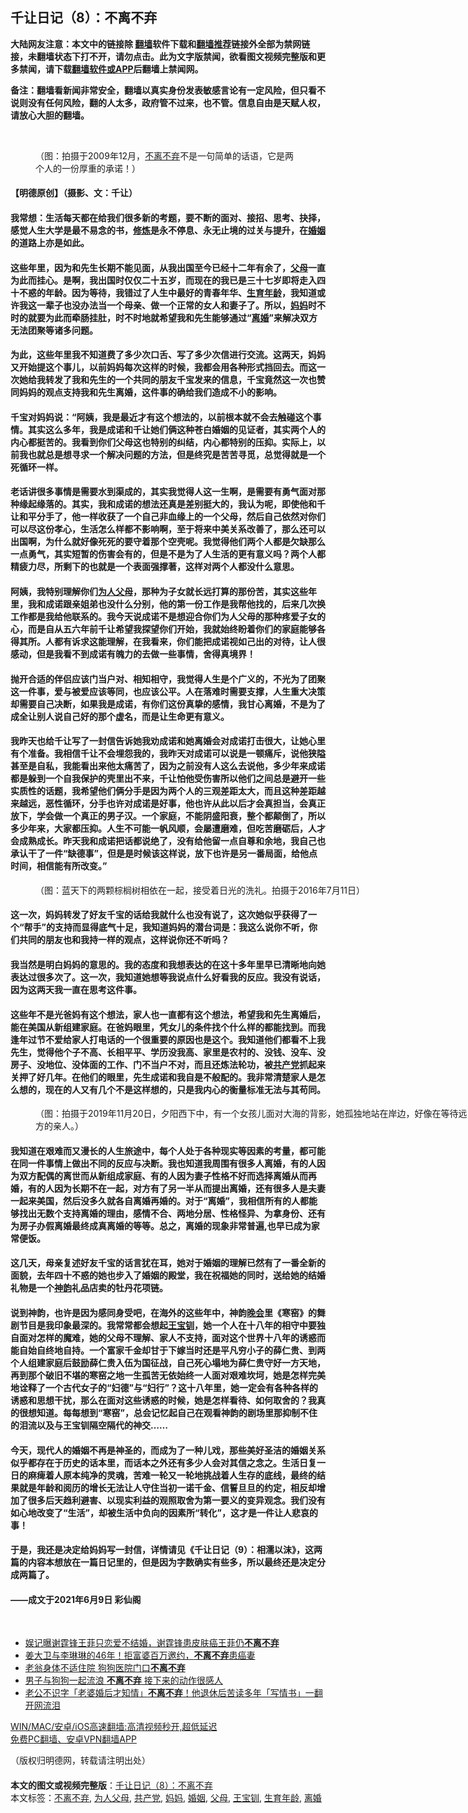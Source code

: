  <h2>千让日记（8）：不离不弃</h2> <p class="notice"><b>大陆网友注意：本文中的链接除 <a href="https://github.com/bannedbook/fanqiang" >翻墙</a>软件下载和<a href="https://github.com/killgcd/justmysocks/blob/master/README.md">翻墙推荐</a>链接外全部为禁网链接，未翻墙状态下打不开，请勿点击。此为文字版禁闻，欲看图文视频完整版和更多禁闻，请下载<a href="https://github.com/bannedbook/fanqiang">翻墙软件或APP</a>后翻墙上禁闻网。</p><p>备注：翻墙看新闻非常安全，翻墙以真实身份发表敏感言论有一定风险，但只看不说则没有任何风险，翻的人太多，政府管不过来，也不管。信息自由是天赋人权，请放心大胆的翻墙。</b></p>  <div class="entry"> <br /> <figure><a href="https://i1.wp.com/upload-images-bucket-v64rleca837do.s3.eu-west-1.amazonaws.com/wp-content/uploads/2021/06/10013653/%E7%B4%A2%E5%BC%95.jpg?fit=800%2C480&#038;ssl=1" data-caption="（图：拍摄于2009年12月，不离不弃不是一句简单的话语，它是两个人的一份厚重的承诺！）"></a><figcaption class="wp-caption-text">（图：拍摄于2009年12月，<a href="https://www.bannedbook.org/bnews/tag/%E4%B8%8D%E7%A6%BB%E4%B8%8D%E5%BC%83/" class="st_tag internal_tag" rel="tag" title="标签 不离不弃 下的日志">不离不弃</a>不是一句简单的话语，它是两个人的一份厚重的承诺！）</figcaption></figure> <h4><strong>【明德原创】（摄影、文：千让）</strong></h4> <h4>我常想：生活每天都在给我们很多新的考题，要不断的面对、接招、思考、抉择，感觉人生大学是最不易念的书，<span class='wp_keywordlink'><a href="https://www.qi-gong.me/" title="气功修炼网" target="_blank">修炼</a></span>是永不停息、永无止境的过关与提升，在<a href="https://www.bannedbook.org/bnews/tag/%e5%a9%9a%e5%a7%bb/" class="st_tag internal_tag" rel="tag" title="标签 婚姻 下的日志">婚姻</a>的道路上亦是如此。</h4> <h4>这些年里，因为和先生长期不能见面，从我出国至今已经十二年有余了，<a href="https://www.bannedbook.org/bnews/tag/%e7%88%b6%e6%af%8d/" class="st_tag internal_tag" rel="tag" title="标签 父母 下的日志">父母</a>一直为此而挂心。是啊，我出国时仅仅二十五岁，而现在的我已是三十七岁即将走入四十不惑的年龄。因为等待，我错过了人生中最好的青春年华、<a href="https://www.bannedbook.org/bnews/tag/%E7%94%9F%E8%82%B2%E5%B9%B4%E9%BE%84/" class="st_tag internal_tag" rel="tag" title="标签 生育年龄 下的日志">生育年龄</a>，我知道或许我这一辈子也没办法当一个母亲、做一个正常的女人和妻子了。所以，<a href="https://www.bannedbook.org/bnews/tag/%e5%a6%88%e5%a6%88/" class="st_tag internal_tag" rel="tag" title="标签 妈妈 下的日志">妈妈</a>时不时的就要为此而牵肠挂肚，时不时地就希望我和先生能够通过“<a href="https://www.bannedbook.org/bnews/tag/%e7%a6%bb%e5%a9%9a/" class="st_tag internal_tag" rel="tag" title="标签 离婚 下的日志">离婚</a>”来解决双方无法团聚等诸多问题。</h4> <h4>为此，这些年里我不知道费了多少次口舌、写了多少次信进行交流。这两天，妈妈又开始提这个事儿，以前妈妈每次这样的时候，我都会用各种形式挡回去。而这一次她给我转发了我和先生的一个共同的朋友千宝发来的信息，千宝竟然这一次也赞同妈妈的观点支持我和先生离婚，这件事的确给我们造成不小的影响。</h4> <h4>千宝对妈妈说：“阿姨，我是最近才有这个想法的，以前根本就不会去触碰这个事情。其实这么多年，我是成诺和千让她们俩这种苍白婚姻的见证者，其实两个人的内心都挺苦的。我看到你们父母这也特别的纠结，内心都特别的压抑。实际上，以前我也就总是想寻求一个解决问题的方法，但是终究是苦苦寻觅，总觉得就是一个死循环一样。</h4> <h4>老话讲很多事情是需要水到渠成的，其实我觉得人这一生啊，是需要有勇气面对那种缘起缘落的。其实，我和成诺的想法还真是差别挺大的，我认为呢，即使他和千让和平分手了，他一样收获了一个自己非血缘上的一个父母，然后自己依然对你们可以尽这份孝心，生活怎么样都不影响啊，至于将来中美关系改善了，那么还可以出国啊，为什么就好像死死的要守着那个空壳呢。我觉得他们两个人都是欠缺那么一点勇气，其实短暂的伤害会有的，但是不是为了人生活的更有意义吗？两个人都精疲力尽，所剩下的也就是一个表面强撑著，这样对两个人都没什么意思。</h4> <h4>阿姨，我特别理解你们<a href="https://www.bannedbook.org/bnews/tag/%E4%B8%BA%E4%BA%BA%E7%88%B6%E6%AF%8D/" class="st_tag internal_tag" rel="tag" title="标签 为人父母 下的日志">为人父母</a>，那种为子女就长远打算的那份苦，其实这些年里，我和成诺跟亲姐弟也没什么分别，他的第一份工作是我帮他找的，后来几次换工作都是我给他联系的。我今天说成诺不是想迎合你们为人父母的那种疼爱子女的心，而是自从五六年前千让希望我探望你们开始，我就始终盼着你们的家庭能够各得其所。人都有诉求这能理解，在我看来，你们能把成诺视如己出的对待，让人很感动，但是我看不到成诺有魄力的去做一些事情，舍得真境界！</h4> <h4>抛开合适的伴侣应该门当户对、相知相守，我觉得人生是个广义的，不光为了团聚这一件事，爱与被爱应该等同，也应该公平。人在落难时需要支撑，人生重大决策却需要自己决断，如果我是成诺，有你们这份真挚的感情，我甘心离婚，不是为了成全让别人说自己好的那个虚名，而是让生命更有意义。</h4> <h4>我昨天也给千让写了一封信告诉她我劝成诺和她离婚会对成诺打击很大，让她心里有个准备。我相信千让不会埋怨我的，我昨天对成诺可以说是一顿痛斥，说他狭隘甚至是自私，我能看出来他太痛苦了，因为之前没有人这么去说他，多少年来成诺都是躲到一个自我保护的壳里出不来，千让怕他受伤害所以他们之间总是避开一些实质性的话题，我希望他们俩分手是因为两个人的三观差距太大，而且这种差距越来越远，恶性循环，分手也许对成诺是好事，他也许从此以后才会真担当，会真正放下，学会做一个真正的男子汉。一个家庭，不能阴盛阳衰，整个都颠倒了，所以多少年来，大家都压抑。人生不可能一帆风顺，会屡遭磨难，但吃苦磨砺后，人才会成熟成长。昨天我和成诺把话都说绝了，没有给他留一点自尊和余地，我自己也承认干了一件“缺德事”，但是是时候该这样说，放下也许是另一番局面，给他点时间，相信能有所改变。”</h4> <figure id="attachment_41563" aria-describedby="caption-attachment-41563" style="width: 808px" class="wp-caption alignnone"><figcaption id="caption-attachment-41563" class="wp-caption-text">（图：蓝天下的两颗棕榈树相依在一起，接受着日光的洗礼。拍摄于2016年7月11日）</figcaption></figure> <h4>这一次，妈妈转发了好友千宝的话给我就什么也没有说了，这次她似乎获得了一个“帮手”的支持而显得底气十足，我知道妈妈的潜台词是：我这么说你不听，你们共同的朋友也和我持一样的观点，这样说你还不听吗？</h4> <h4>我当然是明白妈妈的意思的。我的态度和我想表达的在这十多年里早已清晰地向她表达过很多次了。这一次，我知道她想等我说点什么好看我的反应。我没有说话，因为这两天我一直在思考这件事。</h4> <h4>这些年不是光爸妈有这个想法，家人也一直都有这个想法，希望我和先生离婚后，能在美国从新组建家庭。在爸妈眼里，凭女儿的条件找个什么样的都能找到。而我逢年过节不爱给家人打电话的一个很重要的原因也是这个。我知道他们都看不上我先生，觉得他个子不高、长相平平、学历没我高、家里是农村的、没钱、没车、没房子、没地位、没体面的工作、门不当户不对，而且还炼法轮功，被<a href="https://www.bannedbook.org/bnews/tag/%e5%85%b1%e4%ba%a7%e5%85%9a/" class="st_tag internal_tag" rel="tag" title="标签 共产党 下的日志">共产党</a>抓起来关押了好几年。在他们的眼里，先生成诺和我自是不般配的。我非常清楚家人是怎么想的，现在的人又有几个不是这样想的，只是我内心的衡量标准无法与其苟同。</h4> <figure id="attachment_41564" aria-describedby="caption-attachment-41564" style="width: 693px" class="wp-caption alignnone"><figcaption id="caption-attachment-41564" class="wp-caption-text">（图：拍摄于2019年11月20日，夕阳西下中，有一个女孩儿面对大海的背影，她孤独地站在岸边，好像在等待远方的亲人。）</figcaption></figure> <h4>我知道在艰难而又漫长的人生旅途中，每个人处于各种现实等因素的考量，都可能在同一件事情上做出不同的反应与决断。我也知道我周围有很多人离婚，有的人因为双方配偶的离世而从新组成家庭、有的人因为妻子性格不好而选择离婚从而再婚，有的人因为长期不在一起，对方有了另一半从而提出离婚，还有很多人是夫妻一起来美国，然后没多久就各自离婚再婚的。对于“离婚”，我相信所有的人都能够找出无数个支持离婚的理由，感情不合、两地分居、性格怪异、为拿身份、还有为房子办假离婚最终成真离婚的等等。总之，离婚的现象非常普遍,也早已成为家常便饭。</h4> <h4>这几天，母亲复述好友千宝的话言犹在耳，她对于婚姻的理解已然有了一番全新的面貌，去年四十不惑的她也步入了婚姻的殿堂，我在祝福她的同时，送给她的结婚礼物是一个<span class='wp_keywordlink_affiliate'><a href="https://zh-cn.shenyunperformingarts.org/" title="神韵" target="_blank">神韵</a></span>礼品店卖的牡丹花项链。</h4> <h4>说到神韵，也许是因为感同身受吧，在海外的这些年中，神韵<span class='wp_keywordlink_affiliate'><a href="https://zh-cn.shenyunperformingarts.org/" title="晚会" target="_blank">晚会</a></span>里《寒窑》的舞剧节目是我印象最深的。我常常都会想起<a href="https://www.bannedbook.org/bnews/tag/%e7%8e%8b%e5%ae%9d%e9%92%8f/" class="st_tag internal_tag" rel="tag" title="标签 王宝钏 下的日志">王宝钏</a>，她一个人在十八年的相守中要独自面对怎样的魔难，她的父母不理解、家人不支持，面对这个世界十八年的诱惑而能自始自终地自持。一个富家千金却甘于下嫁当时还是平凡穷小子的薛仁贵、到两个人组建家庭后鼓励薛仁贵入伍为国征战，自己死心塌地为薛仁贵守好一方天地，再到那个破旧不堪的寒窑之地一生孤苦无依始终一人面对艰难坎坷，她是怎样完美地诠释了一个古代女子的“妇德”与“妇行”？这十八年里，她一定会有各种各样的诱惑和思想干扰，那么在面对这些诱惑的时候，她是怎样看待、如何取舍的？我真的很想知道。每每想到“寒窑”，总会记忆起自己在观看神韵的剧场里那抑制不住的泪流以及与王宝钏隔空隔代的神交……</h4> <h4>今天，现代人的婚姻不再是神圣的，而成为了一种儿戏，那些美好圣洁的婚姻关系似乎都存在于历史的话本里，而话本之外还有多少人会对其信之念之。生活日复一日的麻痺着人原本纯净的灵魂，苦难一轮又一轮地挑战着人生存的底线，最终的结果就是年龄和阅历的增长无法让人守住当初一诺千金、信誓旦旦的约定，相反却增加了很多后天趋利避害、以现实利益的观照取舍为第一要义的变异观念。我们没有如心地改变了“生活”，却被生活中负向的因素所“转化”，这才是一件让人悲哀的事！</h4> <h4>于是，我还是决定给妈妈写一封信，详情请见《千让日记（9）：相濡以沫》，这两篇的内容本想放在一篇日记里的，但是因为字数确实有些多，所以最终还是决定分成两篇了。</h4> <h4>——成文于2021年6月9日 彩仙阁</h4> <p>&nbsp;</p> <ul class='op-related-articles' title='相关阅读'> <li><a href='https://www.bannedbook.org/bnews/yule/20210415/1526401.html' target='_blank'>娱记曝谢霆锋王菲只恋爱不结婚，谢霆锋患皮肤癌王菲仍<b>不离不弃</b></a></li> <li><a href='https://www.bannedbook.org/bnews/yule/20210217/1488482.html' target='_blank'>姜大卫与李琳琳的46年！拒富婆百万邀约，<b>不离不弃</b>患癌妻</a></li> <li><a href='https://www.bannedbook.org/bnews/funmedia/20210124/1473995.html' target='_blank'>老翁身体不适住院 狗狗医院门口<b>不离不弃</b></a></li> <li><a href='https://www.bannedbook.org/bnews/funmedia/20201225/1454630.html' target='_blank'>男子与狗狗一起流浪 <b>不离不弃</b> 接下来的动作很感人</a></li> <li><a href='https://www.bannedbook.org/bnews/funmedia/20201207/1443498.html' target='_blank'>老公不识字「老婆婚后才知情」<b>不离不弃</b>！他退休后苦读多年「写情书」一翻开网流泪</a></li> </ul> <p class="texttj"> <a href="https://github.com/bannedbook/fanqiang/wiki/V2ray%E6%9C%BA%E5%9C%BA" target="_blank">WIN/MAC/安卓/iOS高速翻墙:高清视频秒开,超低延迟</a><br/> <a href="https://github.com/bannedbook/fanqiang/wiki/%E7%A6%81%E9%97%BB%E7%BD%91%E5%AE%89%E5%8D%93%E7%BF%BB%E5%A2%99%E6%96%B0%E9%97%BBAPP" target="_blank">免费PC翻墙、安卓VPN翻墙APP</a></p> <p>（版权归明德网，转载请注明出处）</p> <h4></h4> </p> <a name='sharetosocial'></a>       <div><b>本文的图文或视频完整版</b>：<a href='https://www.bannedbook.org/bnews/comments/20210610/1563879.html'>千让日记（8）：不离不弃</a></div>  </div><!--END ENTRY--> <div class="postfooter"> <div>本文标签：<a href="https://www.bannedbook.org/bnews/tag/%E4%B8%8D%E7%A6%BB%E4%B8%8D%E5%BC%83/" rel="tag">不离不弃</a>, <a href="https://www.bannedbook.org/bnews/tag/%E4%B8%BA%E4%BA%BA%E7%88%B6%E6%AF%8D/" rel="tag">为人父母</a>, <a href="https://www.bannedbook.org/bnews/tag/%e5%85%b1%e4%ba%a7%e5%85%9a/" rel="tag">共产党</a>, <a href="https://www.bannedbook.org/bnews/tag/%e5%a6%88%e5%a6%88/" rel="tag">妈妈</a>, <a href="https://www.bannedbook.org/bnews/tag/%e5%a9%9a%e5%a7%bb/" rel="tag">婚姻</a>, <a href="https://www.bannedbook.org/bnews/tag/%e7%88%b6%e6%af%8d/" rel="tag">父母</a>, <a href="https://www.bannedbook.org/bnews/tag/%e7%8e%8b%e5%ae%9d%e9%92%8f/" rel="tag">王宝钏</a>, <a href="https://www.bannedbook.org/bnews/tag/%E7%94%9F%E8%82%B2%E5%B9%B4%E9%BE%84/" rel="tag">生育年龄</a>, <a href="https://www.bannedbook.org/bnews/tag/%e7%a6%bb%e5%a9%9a/" rel="tag">离婚</a></div>  </div><!--END POSTFOOTER--> 
